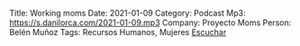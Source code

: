 Title: Working moms 
Date: 2021-01-09
Category: Podcast
Mp3: https://s.danilorca.com/2021-01-09.mp3
Company: Proyecto Moms
Person: Belén Muñoz
Tags: Recursos Humanos, Mujeres
<a href="https://s.danilorca.com/2021-01-09.mp3" type="audio/mpeg">
Escuchar
</a>
